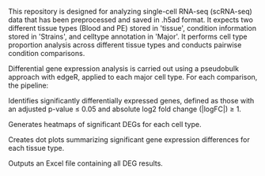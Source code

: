 This repository is designed for analyzing single-cell RNA-seq (scRNA-seq) data that has been preprocessed and saved in .h5ad format. It expects two different tissue types (Blood and PE) stored in 'tissue', condition information stored in 'Strains', and celltype annotation in 'Major'. It performs cell type proportion analysis across different tissue types and conducts pairwise condition comparisons.

Differential gene expression analysis is carried out using a pseudobulk approach with edgeR, applied to each major cell type. For each comparison, the pipeline:

Identifies significantly differentially expressed genes, defined as those with an adjusted p-value ≤ 0.05 and absolute log2 fold change (|logFC|) ≥ 1.

Generates heatmaps of significant DEGs for each cell type.

Creates dot plots summarizing significant gene expression differences for each tissue type.

Outputs an Excel file containing all DEG results. 
